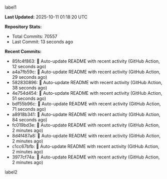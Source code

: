 
label1 
<!-- ACTIVITY_START -->
**Last Updated:** 2025-10-11 01:18:20 UTC

**Repository Stats:**
- Total Commits: 70557
- Last Commit: 13 seconds ago

**Recent Commits:**
- 85fc4f863: 🤖 Auto-update README with recent activity (GitHub Action, 12 seconds ago)
- a4a7fb59c: 🤖 Auto-update README with recent activity (GitHub Action, 29 seconds ago)
- 582830896: 🤖 Auto-update README with recent activity (GitHub Action, 38 seconds ago)
- 4e754d454: 🤖 Auto-update README with recent activity (GitHub Action, 51 seconds ago)
- bdf55b96c: 🤖 Auto-update README with recent activity (GitHub Action, 71 seconds ago)
- a8918b341: 🤖 Auto-update README with recent activity (GitHub Action, 84 seconds ago)
- fc019bd3e: 🤖 Auto-update README with recent activity (GitHub Action, 2 minutes ago)
- 8d4f487a8: 🤖 Auto-update README with recent activity (GitHub Action, 2 minutes ago)
- c1cc67bfb: 🤖 Auto-update README with recent activity (GitHub Action, 2 minutes ago)
- 3977cf74a: 🤖 Auto-update README with recent activity (GitHub Action, 2 minutes ago)
<!-- ACTIVITY_END -->

label2
